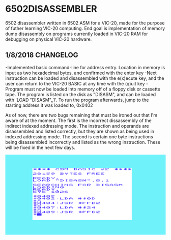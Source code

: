 # 6502DISASSEMBLER

6502 disassembler written in 6502 ASM for a VIC-20, made for the purpose of futher learning VIC-20 computing. End goal is implementation of memory dump disassembly on programs currently loaded in VIC-20 RAM for debugging on physical VIC-20 hardware.

## 1/8/2018 CHANGELOG
-Implemented basic command-line for address entry. Location in memory is input as two hexadecimal bytes, and confirmed with the enter key
-Next instruction can be loaded and disassembled with the e(x)ecute key, and the user can return to the VIC-20 BASIC at any time with the (q)uit key
-Program must now be loaded into memory off of a floppy disk or cassette tape. The program is listed on the disk as "DISASM", and can be loaded with 'LOAD "DISASM",<drive number>,1'. To run the program afterwards, jump to the starting address it was loaded to, 0x0402

As of now, there are two bugs remaining that must be ironed out that I'm aware of at the moment. The first is the incorrect dissassembly of the indirect indexed addressing mode. The instruction and operands are disassembled and listed correctly, but they are shown as being used in indexed addressing mode. The second is certain one byte instructions being disassembled incorrectly and listed as the wrong instruction. These will be fixed in the next few days. 

![Screenshot](6502disasm_start.png)
